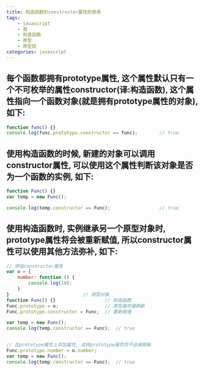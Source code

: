 ```yaml
---
title: 构造函数的constructor属性的使用
tags: 
    - javascript
    - 类
    - 构造函数
    - 原型
    - 原型链
categories: javascript
---
```


## 每个函数都拥有prototype属性, 这个属性默认只有一个不可枚举的属性constructor(译:构造函数), 这个属性指向一个函数对象(就是拥有prototype属性的对象), 如下:
<!-- more -->

```javascript
function func() {}
console.log(func.prototype.constructor == func);		// true
```

## 使用构造函数的时候, 新建的对象可以调用constructor属性, 可以使用这个属性判断该对象是否为一个函数的实例, 如下:
```javascript
function Func() {}
var temp = new Func();

console.log(temp.constructor == Func);					// true
```

## 使用构造函数时, 实例继承另一个原型对象时, prototype属性将会被重新赋值, 所以constructor属性可以使用其他方法弥补, 如下:
```javascript
// 添加constructor属性
var o = {
	number: function () {
		console.log(10);
	}
}							// 原型对象
function Func() {}					// 构造函数
Func.prototype = o;					// 原型属性被刷新
Func.prototype.constructor = Func;	// 重新赋值

var temp = new Func();
console.log(temp.constructor == Func);	// true


// 在prototype属性上添加属性, 这样prototype属性将不会被刷新
Func.prototype.number = o.number;
var temp = new Func();
console.log(temp.constructor == Func);	// true
```
